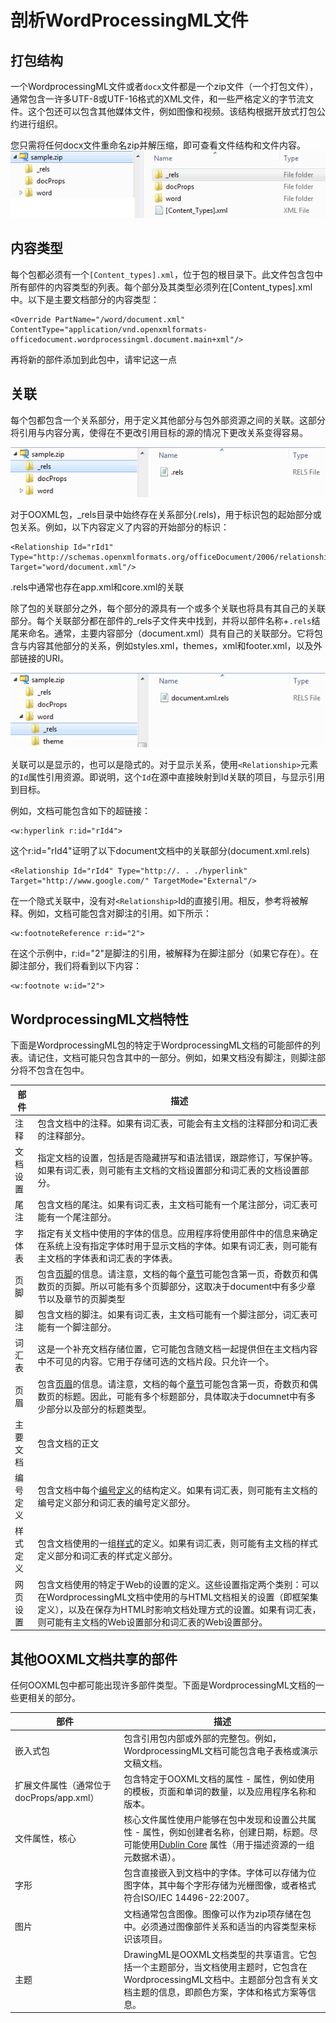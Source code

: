 # 剖析WordProcessingML文件
## 打包结构
一个WordprocessingML文件或者`docx`文件都是一个zip文件（一个打包文件），通常包含一许多UTF-8或UTF-16格式的XML文件，和一些严格定义的字节流文件。这个包还可以包含其他媒体文件，例如图像和视频。该结构根据开放式打包公约进行组织。

您只需将任何docx文件重命名zip并解压缩，即可查看文件结构和文件内容。
![](./images/zipFile1.gif)

## 内容类型
每个包都必须有一个`[Content_types].xml`，位于包的根目录下。此文件包含包中所有部件的内容类型的列表。每个部分及其类型必须列在[Content_types].xml中。以下是主要文档部分的内容类型：
```
<Override PartName="/word/document.xml" ContentType="application/vnd.openxmlformats-officedocument.wordprocessingml.document.main+xml"/>
```

再将新的部件添加到此包中，请牢记这一点

## 关联
每个包都包含一个关系部分，用于定义其他部分与包外部资源之间的关联。这部分将引用与内容分离，使得在不更改引用目标的源的情况下更改关系变得容易。

![](./images/zipFile2.gif)

对于OOXML包，_rels目录中始终存在关系部分(.rels)，用于标识包的起始部分或包关系。例如，以下内容定义了内容的开始部分的标识：
```
<Relationship Id="rId1" Type="http://schemas.openxmlformats.org/officeDocument/2006/relationships/officeDocument" Target="word/document.xml"/>
```
.rels中通常也存在app.xml和core.xml的关联

除了包的关联部分之外，每个部分的源具有一个或多个关联也将具有其自己的关联部分。每个关联部分都在部件的_rels子文件夹中找到，并将以部件名称+`.rels`结尾来命名。通常，主要内容部分（document.xml）具有自己的关联部分。它将包含与内容其他部分的关系，例如styles.xml，themes，xml和footer.xml，以及外部链接的URI。

![](./images/zipFile3.gif)

关联可以是显示的，也可以是隐式的。对于显示关系，使用`<Relationship>`元素的`Id`属性引用资源。即说明，这个`Id`在源中直接映射到Id关联的项目，与显示引用到目标。

例如，文档可能包含如下的超链接：
```
<w:hyperlink r:id="rId4">
```
这个r:id="rId4"证明了以下document文档中的关联部分(document.xml.rels)
```
<Relationship Id="rId4" Type="http://. . ./hyperlink" Target="http://www.google.com/" TargetMode="External"/>
```

在一个隐式关联中，没有对`<Relationship>`Id的直接引用。相反，参考将被解释。例如，文档可能包含对脚注的引用。如下所示：
```
<w:footnoteReference r:id="2">
```
在这个示例中，r:id="2"是脚注的引用，被解释为在脚注部分（如果它存在）。在脚注部分，我们将看到以下内容：
```
<w:footnote w:id="2">
```

## WordprocessingML文档特性
下面是WordprocessingML包的特定于WordprocessingML文档的可能部件的列表。请记住，文档可能只包含其中的一部分。例如，如果文档没有脚注，则脚注部分将不包含在包中。

|部件|描述|
|--|--|
|注释|包含文档中的注释。如果有词汇表，可能会有主文档的注释部分和词汇表的注释部分。|
|文档设置|指定文档的设置，包括是否隐藏拼写和语法错误，跟踪修订，写保护等。如果有词汇表，则可能有主文档的文档设置部分和词汇表的文档设置部分。|
|尾注|包含文档的尾注。如果有词汇表，主文档可能有一个尾注部分，词汇表可能有一个尾注部分。|
|字体表|指定有关文档中使用的字体的信息。应用程序将使用部件中的信息来确定在系统上没有指定字体时用于显示文档的字体。如果有词汇表，则可能有主文档的字体表和词汇表的字体表。|
|页脚|包含[页脚](./footers)的信息。请注意，文档的每个[章节](./section)可能包含第一页，奇数页和偶数页的页脚。所以可能有多个页脚部分，这取决于document中有多少章节以及章节的页脚类型|
|脚注|包含文档的脚注。如果有词汇表，主文档可能有一个脚注部分，词汇表可能有一个脚注部分。|
|词汇表|这是一个补充文档存储位置，它可能包含随文档一起提供但在主文档内容中不可见的内容。它用于存储可选的文档片段。只允许一个。|
|页眉|包含[页眉](./headers)的信息。请注意，文档的每个[章节](./section)可能包含第一页，奇数页和偶数页的标题。因此，可能有多个标题部分，具体取决于documnet中有多少部分以及部分的标题类型。|
|主要文档|包含文档的正文|
|编号定义|包含文档中每个[编号定义](./numbering)的结构定义。如果有词汇表，则可能有主文档的编号定义部分和词汇表的编号定义部分。|
|样式定义|包含文档使用的一组[样式](./styles)的定义。如果有词汇表，则可能有主文档的样式定义部分和词汇表的样式定义部分。|
|网页设置|包含文档使用的特定于Web的设置的定义。这些设置指定两个类别：可以在WordprocessingML文档中使用的与HTML文档相关的设置（即框架集定义），以及在保存为HTML时影响文档处理方式的设置。如果有词汇表，则可能有主文档的Web设置部分和词汇表的Web设置部分。|

## 其他OOXML文档共享的部件
任何OOXML包中都可能出现许多部件类型。下面是WordprocessingML文档的一些更相关的部分。

|部件|描述|
|--|--|
|嵌入式包|包含引用包内部或外部的完整包。例如，WordprocessingML文档可能包含电子表格或演示文稿文档。|
|扩展文件属性（通常位于docProps/app.xml）|包含特定于OOXML文档的属性 - 属性，例如使用的模板，页面和单词的数量，以及应用程序名称和版本。|
|文件属性，核心|核心文件属性使用户能够在包中发现和设置公共属性 - 属性，例如创建者名称，创建日期，标题。尽可能使用[Dublin Core](http://dublincore.org/) 属性（用于描述资源的一组元数据术语）。|
|字形|包含直接嵌入到文档中的字体。字体可以存储为位图字体，其中每个字形存储为光栅图像，或者格式符合ISO/IEC 14496-22:2007。|
|图片|文档通常包含图像。图像可以作为zip项存储在包中。必须通过图像部件关系和适当的内容类型来标识该项目。|
|主题|DrawingML是OOXML文档类型的共享语言。它包括一个主题部分，当文档使用主题时，它包含在WordprocessingML文档中。主题部分包含有关文档主题的信息，即颜色方案，字体和格式方案等信息。|

